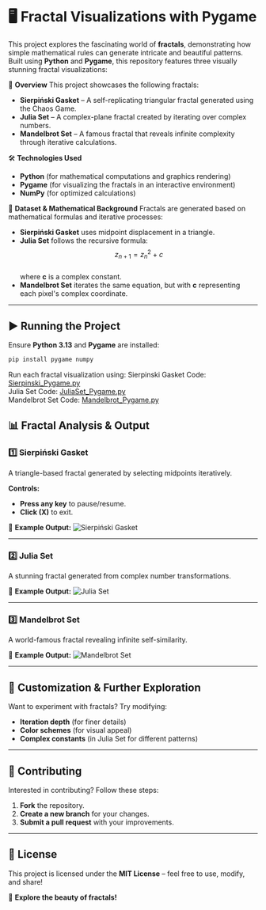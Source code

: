 # 🖥️ Fractal Visualizations with Pygame

This project explores the fascinating world of **fractals**, demonstrating how simple mathematical rules can generate intricate and beautiful patterns. Built using **Python** and **Pygame**, this repository features three visually stunning fractal visualizations:

📌 **Overview**
This project showcases the following fractals:
- **Sierpiński Gasket** – A self-replicating triangular fractal generated using the Chaos Game.
- **Julia Set** – A complex-plane fractal created by iterating over complex numbers.
- **Mandelbrot Set** – A famous fractal that reveals infinite complexity through iterative calculations.

🛠 **Technologies Used**
- **Python** (for mathematical computations and graphics rendering)
- **Pygame** (for visualizing the fractals in an interactive environment)
- **NumPy** (for optimized calculations)

📂 **Dataset & Mathematical Background**
Fractals are generated based on mathematical formulas and iterative processes:
- **Sierpiński Gasket** uses midpoint displacement in a triangle.
- **Julia Set** follows the recursive formula:  
  $$z_{n+1} = z_n^2 + c$$  
  where **c** is a complex constant.
- **Mandelbrot Set** iterates the same equation, but with **c** representing each pixel's complex coordinate.

---

## ▶️ Running the Project
Ensure **Python 3.13** and **Pygame** are installed:

```bash
pip install pygame numpy
```

Run each fractal visualization using:
Sierpinski Gasket Code:<br> [Sierpinski_Pygame.py](Sierpinski_Pygame.py)<br>
Julia Set Code: [JuliaSet_Pygame.py](JuliaSet_Pygame.py)<br>
Mandelbrot Set Code: [Mandelbrot_Pygame.py](Mandelbrot_Pygame.py)

## 📊 Fractal Analysis & Output

### 1️⃣ **Sierpiński Gasket**
A triangle-based fractal generated by selecting midpoints iteratively.

**Controls:**
- **Press any key** to pause/resume.
- **Click (X)** to exit.

🎨 **Example Output:**
![Sierpiński Gasket](images/sierpinski_output.png)

---

### 2️⃣ **Julia Set**
A stunning fractal generated from complex number transformations.

🎨 **Example Output:**
![Julia Set](images/julia_output.png)

---

### 3️⃣ **Mandelbrot Set**
A world-famous fractal revealing infinite self-similarity.

🎨 **Example Output:**
![Mandelbrot Set](images/mandelbrot_output.png)

---

## 🎨 Customization & Further Exploration
Want to experiment with fractals? Try modifying:
- **Iteration depth** (for finer details)
- **Color schemes** (for visual appeal)
- **Complex constants** (in Julia Set for different patterns)

---

## 🤝 Contributing
Interested in contributing? Follow these steps:
1. **Fork** the repository.
2. **Create a new branch** for your changes.
3. **Submit a pull request** with your improvements.

---

## 📜 License
This project is licensed under the **MIT License** – feel free to use, modify, and share!

🚀 **Explore the beauty of fractals!**

